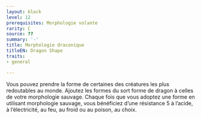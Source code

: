 ```yaml
---
layout: block
level: 12
prerequisites: Morphologie volante
rarity: C
source: ??
summary: '-'
title: Morphologie draconique
titleEN: Dragon Shape
traits:
- general

---
```


<p>Vous pouvez prendre la forme de certaines des créatures les plus redoutables au monde. Ajoutez les formes du sort forme de dragon à celles de votre morphologie sauvage. Chaque fois que vous adoptez une forme en utilisant morphologie sauvage, vous bénéficiez d’une résistance 5 à l’acide, à l’électricité, au feu, au froid ou au poison, au choix.</p>